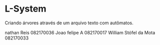 # L-System
Criando árvores através de um arquivo texto com autômatos.

nathan Reis 082170036
Joao felipe A 082170017
William Stófel da Mota 082170033

